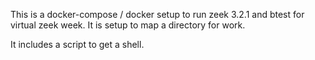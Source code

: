 This is a docker-compose / docker setup to run zeek 3.2.1 and btest for virtual zeek week.
It is setup to map a directory for work.


It includes a script to get a shell.

